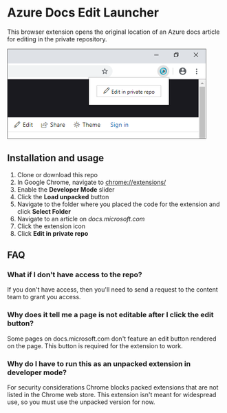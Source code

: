 
# Azure Docs Edit Launcher

This browser extension opens the original location of an Azure docs article for editing in the private repository.

![Screenshot](screenshot.png)

## Installation and usage

1. Clone or download this repo
1. In Google Chrome, navigate to [chrome://extensions/](chrome://extensions/)
1. Enable the **Developer Mode** slider
1. Click the **Load unpacked** button
1. Navigate to the folder where you placed the code for the extension and click **Select Folder**
1. Navigate to an article on *docs.microsoft.com*
1. Click the extension icon
1. Click **Edit in private repo**

## FAQ

### What if I don't have access to the repo?

If you don't have access, then you'll need to send a request to the content team to grant you access.

### Why does it tell me a page is not editable after I click the edit button?

Some pages on docs.microsoft.com don't feature an edit button rendered on the page. This button is required for the extension to work.

### Why do I have to run this as an unpacked extension in developer mode?

For security considerations Chrome blocks packed extensions that are not listed in the Chrome web store. This extension isn't meant for widespread use, so you must use the unpacked version for now.
